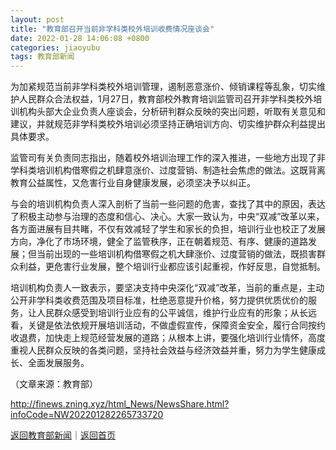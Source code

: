 ```yaml
---
layout: post
title: "教育部召开当前非学科类校外培训收费情况座谈会"
date: 2022-01-28 14:06:08 +0800
categories: jiaoyubu
tags: 教育部新闻
---
```

<p>为加紧规范当前非学科类校外培训管理，遏制恶意涨价、倾销课程等乱象，切实维护人民群众合法权益，1月27日，教育部校外教育培训监管司召开非学科类校外培训机构头部大企业负责人座谈会，分析研判群众反映的突出问题，听取有关意见和建议，并就规范非学科类校外培训必须坚持正确培训方向、切实维护群众利益提出具体要求。</p>
 <p>监管司有关负责同志指出，随着校外培训治理工作的深入推进，一些地方出现了非学科类培训机构借寒假之机肆意涨价、过度营销、制造社会焦虑的做法。这既背离教育公益属性，又危害行业自身健康发展，必须坚决予以纠正。</p>
 <p>与会的培训机构负责人深入剖析了当前一些问题的危害，查找了其中的原因，表达了积极主动参与治理的态度和信心、决心。大家一致认为，中央“双减”改革以来，各方面进展有目共睹，不仅有效减轻了学生和家长的负担，培训行业也校正了发展方向，净化了市场环境，健全了监管秩序，正在朝着规范、有序、健康的道路发展；但当前出现的一些培训机构借寒假之机大肆涨价、过度营销的做法，既损害群众利益，更危害行业发展，整个培训行业都应该引起重视，作好反思，自觉抵制。</p>
 <p>培训机构负责人一致表示，要坚决支持中央深化“双减”改革，当前的重点是，主动公开非学科类收费范围及项目标准，杜绝恶意提升价格，努力提供优质优价的服务，让人民群众感受到培训行业应有的公平诚信，维护行业应有的形象；从长远看，关键是依法依规开展培训活动，不做虚假宣传，保障资金安全，履行合同按约收退费，加快走上规范经营发展的道路；从根本上讲，要强化培训行业情怀，高度重视人民群众反映的各类问题，坚持社会效益与经济效益并重，努力为学生健康成长、全面发展服务。</p><p class="em_media">（文章来源：教育部）</p>

<http://finews.zning.xyz/html_News/NewsShare.html?infoCode=NW202201282265733720>

[返回教育部新闻](//finews.withounder.com/category/jiaoyubu.html)｜[返回首页](//finews.withounder.com/)
